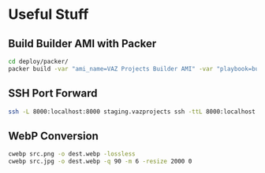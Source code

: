 # Useful Stuff


## Build Builder AMI with Packer

```sh
cd deploy/packer/
packer build -var "ami_name=VAZ Projects Builder AMI" -var "playbook=builderAmiPlaybook.yaml" -var "disk_size=3" .
```


## SSH Port Forward

```sh
ssh -L 8000:localhost:8000 staging.vazprojects ssh -ttL 8000:localhost:9090 monitoring
```


## WebP Conversion

```sh
cwebp src.png -o dest.webp -lossless
cwebp src.jpg -o dest.webp -q 90 -m 6 -resize 2000 0
```